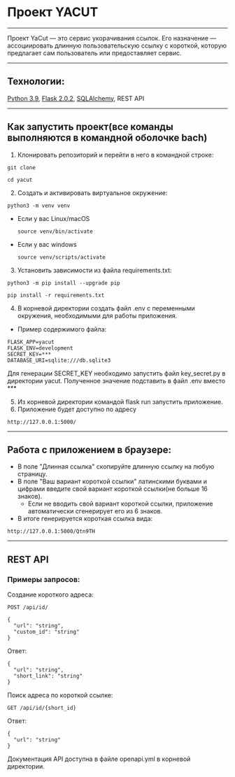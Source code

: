 # Проект YACUT
____
Проект YaCut — это сервис укорачивания ссылок. Его назначение — ассоциировать длинную пользовательскую ссылку с короткой, которую предлагает сам пользователь или предоставляет сервис.
____
## Технологии:
[Python 3.9](https://www.python.org/downloads/release/python-390/), [Flask 2.0.2](https://pypi.org/project/Flask/), [SQLAlchemy](https://www.sqlalchemy.org/), REST API
____
## Как запустить проект(все команды выполняются в командной оболочке bach)

1. Клонировать репозиторий и перейти в него в командной строке:

```
git clone 
```

```
cd yacut
```

2. Cоздать и активировать виртуальное окружение:

```
python3 -m venv venv
```

* Если у вас Linux/macOS

    ```
    source venv/bin/activate
    ```

* Если у вас windows

    ```
    source venv/scripts/activate
    ```

3. Установить зависимости из файла requirements.txt:

```
python3 -m pip install --upgrade pip
```

```
pip install -r requirements.txt
```
4. В корневой директории создать файл .env с переменными окружения, необходимыми для работы приложения.
* Пример содержимого файла:
```
FLASK_APP=yacut
FLASK_ENV=development
SECRET_KEY=***
DATABASE_URI=sqlite:///db.sqlite3
```
Для генерации SECRET_KEY необходимо запустить файл key_secret.py в директории yacut.
Полученное значение подставить в файл .env вместо ***

5. Из корневой директории командой flask run запустить приложение.
6. Приложение будет доступно по адресу
```
http://127.0.0.1:5000/
```
____
## Работа с приложением в браузере:
- В поле "Длинная ссылка" скопируйте длинную ссылку на любую страницу.
- В поле "Ваш вариант короткой ссылки" латинскими буквами и цифрами введите свой вариант короткой ссылки(не больше 16 знаков).
  * Если не вводить свой вариант короткой ссылки, приложение автоматически сгенерирует его из 6 знаков.
- В итоге генерируется короткая ссылка вида:
```
http://127.0.0.1:5000/Qtn9TH
```
____
## REST API
### Примеры запросов:
Создание короткого адреса:
```
POST /api/id/
```
```
{
  "url": "string",
  "custom_id": "string"
}
```
Ответ:
```
{
  "url": "string",
  "short_link": "string"
}
```
Поиск адреса по короткой ссылке:
```
GET /api/id/{short_id}
```
Ответ:
```
{
  "url": "string"
}
```
Документация API доступна в файле openapi.yml в корневой директории.
